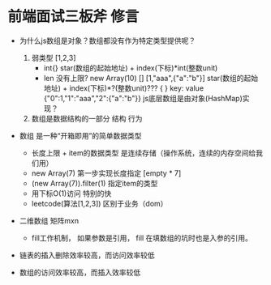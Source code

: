 # 前端面试三板斧  修言

- 为什么js数组是对象？数组都没有作为特定类型提供呢？
    1. 弱类型
        [1,2,3]
        - int{}  star(数组的起始地址) + index(下标)*int(整数unit)
        - len 没有上限?  new  Array(10)  []
        [1,"aaa",{"a":"b"}]  star(数组的起始地址) + index(下标)*?(整数unit)???  {  } key: value  {"0":1,"1":"aaa","2":{"a":"b"}}
        js底层数组是由对象(HashMap)实现？
    2. 数组是数据结构的一部分 结构 行为

- 数组 是一种“开箱即用”的简单数据类型
    - 长度上限 + item的数据类型 是连续存储（操作系统，连续的内存空间给我们用）
    - new Array(7)  第一步实现长度指定  [empty * 7]
    - (new Array(7)).filter(1) 指定item的类型
    - 用下标O(1)访问 特别的快
    - leetcode(算法[1,2,3])  区别于业务（dom）

- 二维数组   矩阵mxn
    - fill工作机制， 如果参数是引用， fill 在填数组的坑时也是入参的引用。

- 链表的插入删除效率较高，而访问效率较低
- 数组的访问效率较高，而插入效率较低
    
